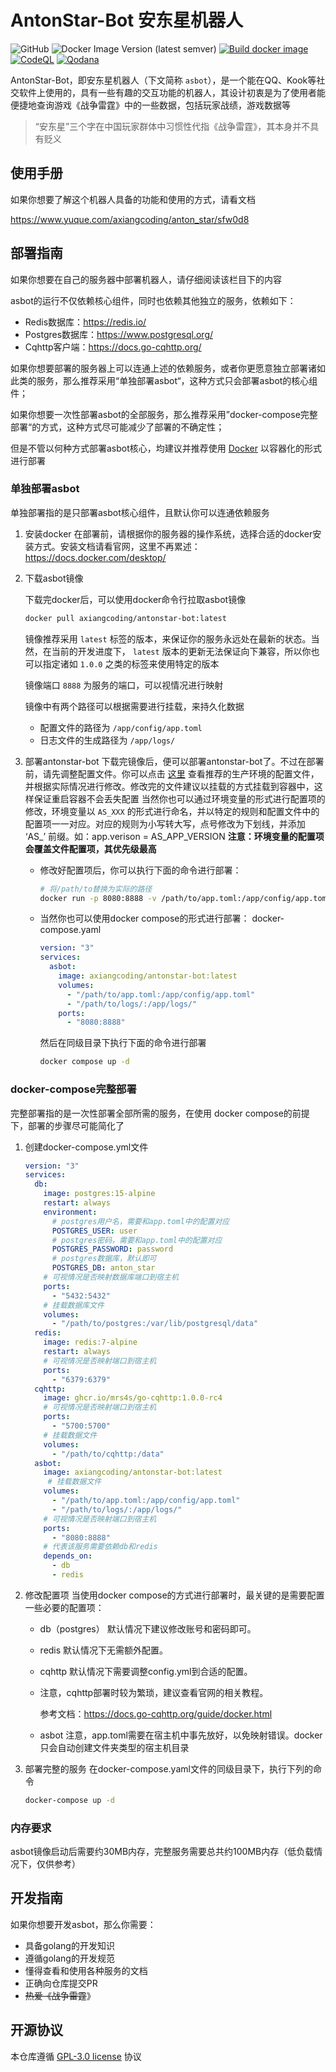 # AntonStar-Bot 安东星机器人

![GitHub](https://img.shields.io/github/license/axiangcoding/antonstar-bot) ![Docker Image Version (latest semver)](https://img.shields.io/docker/v/axiangcoding/antonstar-bot?sort=semver) [![Build docker image](https://github.com/axiangcoding/antonstar-bot/actions/workflows/build_docker_image.yml/badge.svg)](https://github.com/axiangcoding/antonstar-bot/actions/workflows/build_docker_image.yml) [![CodeQL](https://github.com/axiangcoding/antonstar-bot/actions/workflows/codeql.yml/badge.svg)](https://github.com/axiangcoding/antonstar-bot/actions/workflows/codeql.yml) [![Qodana](https://github.com/axiangcoding/antonstar-bot/actions/workflows/qodana.yml/badge.svg)](https://github.com/axiangcoding/antonstar-bot/actions/workflows/qodana.yml) 

AntonStar-Bot，即安东星机器人（下文简称 `asbot`），是一个能在QQ、Kook等社交软件上使用的，具有一些有趣的交互功能的机器人，其设计初衷是为了使用者能便捷地查询游戏《战争雷霆》中的一些数据，包括玩家战绩，游戏数据等

> “安东星”三个字在中国玩家群体中习惯性代指《战争雷霆》，其本身并不具有贬义

## 使用手册
如果你想要了解这个机器人具备的功能和使用的方式，请看文档

https://www.yuque.com/axiangcoding/anton_star/sfw0d8

## 部署指南

如果你想要在自己的服务器中部署机器人，请仔细阅读该栏目下的内容

asbot的运行不仅依赖核心组件，同时也依赖其他独立的服务，依赖如下：

- Redis数据库：https://redis.io/
- Postgres数据库：https://www.postgresql.org/
- Cqhttp客户端：https://docs.go-cqhttp.org/

如果你想要部署的服务器上可以连通上述的依赖服务，或者你更愿意独立部署诸如此类的服务，那么推荐采用“单独部署asbot“，这种方式只会部署asbot的核心组件；

如果你想要一次性部署asbot的全部服务，那么推荐采用”docker-compose完整部署“的方式，这种方式尽可能减少了部署的不确定性；

但是不管以何种方式部署asbot核心，均建议并推荐使用 [Docker](https://www.docker.com/) 以容器化的形式进行部署

### 单独部署asbot

单独部署指的是只部署asbot核心组件，且默认你可以连通依赖服务

1. 安装docker
   在部署前，请根据你的服务器的操作系统，选择合适的docker安装方式。安装文档请看官网，这里不再累述：https://docs.docker.com/desktop/

2. 下载asbot镜像

   下载完docker后，可以使用docker命令行拉取asbot镜像

   ```sh
   docker pull axiangcoding/antonstar-bot:latest
   ```

   镜像推荐采用 `latest` 标签的版本，来保证你的服务永远处在最新的状态。当然，在当前的开发进度下， `latest` 版本的更新无法保证向下兼容，所以你也可以指定诸如 `1.0.0` 之类的标签来使用特定的版本

   镜像端口 `8888` 为服务的端口，可以视情况进行映射

   镜像中有两个路径可以根据需要进行挂载，来持久化数据

   - 配置文件的路径为 `/app/config/app.toml`
   - 日志文件的生成路径为 `/app/logs/`

3. 部署antonstar-bot
   下载完镜像后，便可以部署antonstar-bot了。不过在部署前，请先调整配置文件。你可以点击 [这里](https://github.com/axiangcoding/antonstar-bot/blob/master/api-system/config/app-prod.toml) 查看推荐的生产环境的配置文件，并根据实际情况进行修改。修改完的文件建议以挂载的方式挂载到容器中，这样保证重启容器不会丢失配置
   当然你也可以通过环境变量的形式进行配置项的修改，环境变量以 `AS_XXX` 的形式进行命名，并以特定的规则和配置文件中的配置项一一对应。对应的规则为小写转大写，点号修改为下划线，并添加 ‘AS_’ 前缀。如：app.verison = AS_APP_VERSION
   **注意：环境变量的配置项会覆盖文件配置项，其优先级最高**

   - 修改好配置项后，你可以执行下面的命令进行部署：

     ```sh
     # 将/path/to替换为实际的路径
     docker run -p 8080:8888 -v /path/to/app.toml:/app/config/app.toml -v /path/to/logs/:/app/logs/ --name asbot -d axiangcoding/antonstar-bot:latest
     ```

   - 当然你也可以使用docker compose的形式进行部署：
     docker-compose.yaml

     ```yaml
     version: "3"
     services:
       asbot:
         image: axiangcoding/antonstar-bot:latest
         volumes:
           - "/path/to/app.toml:/app/config/app.toml"
           - "/path/to/logs/:/app/logs/"
         ports:
           - "8080:8888"
     ```

     然后在同级目录下执行下面的命令进行部署

     ```sh
     docker compose up -d
     ```

### docker-compose完整部署

完整部署指的是一次性部署全部所需的服务，在使用 docker compose的前提下，部署的步骤尽可能简化了

1. 创建docker-compose.yml文件
   ```yaml
   version: "3"
   services:
     db:
       image: postgres:15-alpine
       restart: always
       environment:
         # postgres用户名，需要和app.toml中的配置对应
         POSTGRES_USER: user
         # postgres密码，需要和app.toml中的配置对应
         POSTGRES_PASSWORD: password
         # postgres数据库，默认即可
         POSTGRES_DB: anton_star
       # 可视情况是否映射数据库端口到宿主机
       ports:
         - "5432:5432"
       # 挂载数据库文件
       volumes:
         - "/path/to/postgres:/var/lib/postgresql/data"
     redis:
       image: redis:7-alpine
       restart: always
       # 可视情况是否映射端口到宿主机
       ports:
         - "6379:6379"
     cqhttp:
       image: ghcr.io/mrs4s/go-cqhttp:1.0.0-rc4
       # 可视情况是否映射端口到宿主机
       ports:
         - "5700:5700"
       # 挂载数据文件
       volumes:
         - "/path/to/cqhttp:/data"
     asbot:
       image: axiangcoding/antonstar-bot:latest
        # 挂载数据文件
       volumes:
         - "/path/to/app.toml:/app/config/app.toml"
         - "/path/to/logs/:/app/logs/"
       # 可视情况是否映射端口到宿主机
       ports:
         - "8080:8888"
       # 代表该服务需要依赖db和redis
       depends_on:
         - db
         - redis
   ```

2. 修改配置项
   当使用docker compose的方式进行部署时，最关键的是需要配置一些必要的配置项：

   - db（postgres）
     默认情况下建议修改账号和密码即可。

   - redis
     默认情况下无需额外配置。

   - cqhttp
     默认情况下需要调整config.yml到合适的配置。

   - 注意，cqhttp部署时较为繁琐，建议查看官网的相关教程。

     参考文档：https://docs.go-cqhttp.org/guide/docker.html

   - asbot
     注意，app.toml需要在宿主机中事先放好，以免映射错误。docker只会自动创建文件夹类型的宿主机目录

3. 部署完整的服务
   在docker-compose.yaml文件的同级目录下，执行下列的命令

   ```sh
   docker-compose up -d
   ```

### 内存要求

asbot镜像启动后需要约30MB内存，完整服务需要总共约100MB内存（低负载情况下，仅供参考）

## 开发指南

如果你想要开发asbot，那么你需要：

- 具备golang的开发知识
- 遵循golang的开发规范
- 懂得查看和使用各种服务的文档
- 正确向仓库提交PR
- ~~热爱《战争雷霆~~》

## 开源协议

本仓库遵循 [GPL-3.0 license](https://github.com/axiangcoding/antonstar-bot/blob/master/LICENSE) 协议
